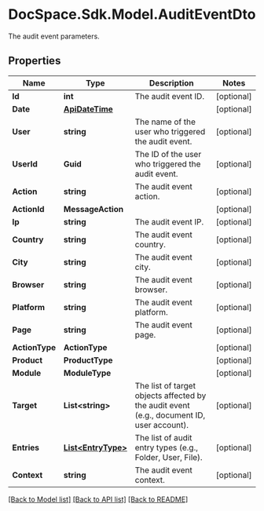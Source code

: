 # DocSpace.Sdk.Model.AuditEventDto
The audit event parameters.

## Properties

Name | Type | Description | Notes
------------ | ------------- | ------------- | -------------
**Id** | **int** | The audit event ID. | [optional] 
**Date** | [**ApiDateTime**](ApiDateTime.md) |  | [optional] 
**User** | **string** | The name of the user who triggered the audit event. | [optional] 
**UserId** | **Guid** | The ID of the user who triggered the audit event. | [optional] 
**Action** | **string** | The audit event action. | [optional] 
**ActionId** | **MessageAction** |  | [optional] 
**Ip** | **string** | The audit event IP. | [optional] 
**Country** | **string** | The audit event country. | [optional] 
**City** | **string** | The audit event city. | [optional] 
**Browser** | **string** | The audit event browser. | [optional] 
**Platform** | **string** | The audit event platform. | [optional] 
**Page** | **string** | The audit event page. | [optional] 
**ActionType** | **ActionType** |  | [optional] 
**Product** | **ProductType** |  | [optional] 
**Module** | **ModuleType** |  | [optional] 
**Target** | **List&lt;string&gt;** | The list of target objects affected by the audit event (e.g., document ID, user account). | [optional] 
**Entries** | [**List&lt;EntryType&gt;**](EntryType.md) | The list of audit entry types (e.g., Folder, User, File). | [optional] 
**Context** | **string** | The audit event context. | [optional] 

[[Back to Model list]](../README.md#documentation-for-models) [[Back to API list]](../README.md#documentation-for-api-endpoints) [[Back to README]](../README.md)

